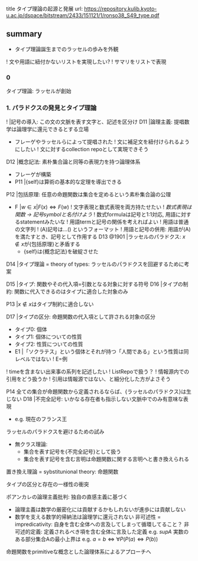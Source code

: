 title タイプ理論の起源と発展
url: https://repository.kulib.kyoto-u.ac.jp/dspace/bitstream/2433/151121/1/ronso38_S49_type.pdf

## summary
- タイプ理論誕生までのラッセルの歩みを外観

! 文や用語に紐付かないリストを実現したい?
!   サマリをリストで表現
### 0
タイプ理論: ラッセルが創始

### 1. パラドクスの発見とタイプ理論

! |記号の導入: この文の文脈を表す文字と、記述を区分け
D11 |論理主義: 提唱数学は論理学に還元できるとする立場
- フレーゲやラッセルらによって提唱された
! 文に補足文を紐付けられるようにしたい
!   文に対するcollection repoとして実現できそう

D12 |概念記法: 素朴集合論と同等の表現力を持つ論理体系
- フレーゲが構築
- P11 |{self}は算術の基本的な定理を導出できる

P12 |包括原理: 任意の命題関数は集合を定めるという素朴集合論の公理
- F |$w \in {x | F(x)} \iff F(w)$
! 文字表現と数式表現を両方持たせたい
!  *数式表現は関数 -> 記号symbolと名付けよう*
!   数式formulaは記号と1:1対応, 用語に対するstatementみたいな
!   用語termと記号の関係を考えればよい
!   用語は普通の文字列
!   (A)記号は...() というフォーマット
!   用語と記号の併用: 用語が(A)を満たすとき、記号として作用する
D13 @1901 |ラッセルのパラドクス: $x \notin x$が{包括原理}と矛盾する
  - {self}は{概念記法}を破綻させた

D14 |タイプ理論 = theory of types: ラッセルのパラドクスを回避するために考案

D15 |タイプ: 関数やその代入項=引数となる対象に対する符号
D16 |タイプの制約: 関数に代入できるのはタイプに適合した対象のみ

P13 |$x \notin x$はタイプ制約に適合しない

D17 |タイプの区分: 命題関数の代入項として許される対象の区分
- タイプ0: 個体
- タイプ1: 個体についての性質
- タイプ2: 性質についての性質
- E1 |「ソクラテス」という個体とそれが持つ「人間である」という性質は同レベルではない
! E=例

! timeを含まない出来事の系列を記述したい
!   ListRepoで扱う？
! 情報源内での引用をどう扱うか
!  引用は情報源ではない、と細分化した方がよさそう

P14 全ての集合が命題関数から定義されるならば、{ラッセルのパラドクス}は生じない
D18 |不完全記号: いかなる存在者も指示しない文脈中でのみ有意味な表現
- e.g. 現在のフランス王

ラッセルのパラドクスを避けるための試み
- 無クラス理論: 
  - 集合を表す記号を{不完全記号}として扱う
  - 集合を表す記号を含む言明は命題関数に関する言明へと書き換えられる


置き換え理論 = sybstitunional theory: 命題関数


タイプの区分と存在の一様性の衝突

ポアンカレの論理主義批判: 独自の直感主義に基づく
- 論理主義は数学の厳密化には貢献するかもしれないが進歩には貢献しない
- 数学を支える数学的帰納法は論理学に還元されない
非可述性 = impredicativity: 自身を含む全体への言及してしまって循環してること？
非可述的定義: 定義されるべき項を含む全体に言及した定義
e.g. $sup{A}$ 実数のある部分集合Aの最小上界は
e.g. $a = b \iff \forall{P}(P(a) \iff P(b))$

命題関数をprimitiveな概念とした論理体系によるアプローチへ
